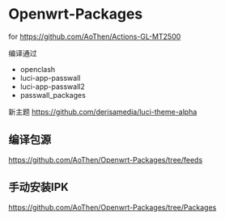 # Openwrt-Packages

for https://github.com/AoThen/Actions-GL-MT2500

编译通过
- openclash
- luci-app-passwall
- luci-app-passwall2
- passwall_packages


新主题
https://github.com/derisamedia/luci-theme-alpha

## 编译包源
https://github.com/AoThen/Openwrt-Packages/tree/feeds

## 手动安装IPK
https://github.com/AoThen/Openwrt-Packages/tree/Packages
